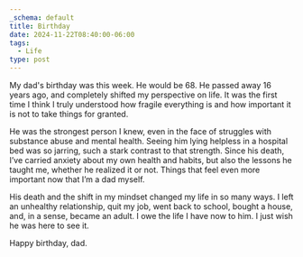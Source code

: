 ```yaml
---
_schema: default
title: Birthday
date: 2024-11-22T08:40:00-06:00
tags:
  - Life
type: post
---
```

My dad's birthday was this week. He would be 68. He passed away 16 years ago, and completely shifted my perspective on life. It was the first time I think I truly understood how fragile everything is and how important it is not to take things for granted.

He was the strongest person I knew, even in the face of struggles with substance abuse and mental health. Seeing him lying helpless in a hospital bed was so jarring, such a stark contrast to that strength. Since his death, I’ve carried anxiety about my own health and habits, but also the lessons he taught me, whether he realized it or not. Things that feel even more important now that I’m a dad myself.

His death and the shift in my mindset changed my life in so many ways. I left an unhealthy relationship, quit my job, went back to school, bought a house, and, in a sense, became an adult. I owe the life I have now to him. I just wish he was here to see it.

Happy birthday, dad.
